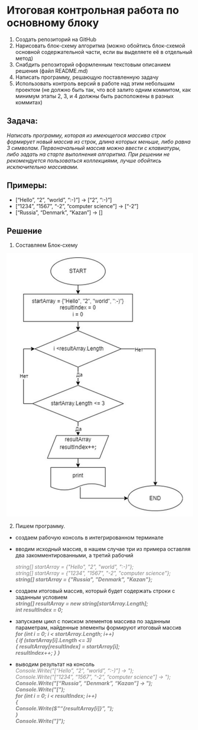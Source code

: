 # Итоговая контрольная работа по основному блоку

1. Создать репозиторий на GitHub
2. Нарисовать блок-схему алгоритма (можно обойтись блок-схемой основной содержательной части, если вы выделяете её в отдельный метод)
3. Снабдить репозиторий оформленным текстовым описанием решения (файл README.md)
4. Написать программу, решающую поставленную задачу
5. Использовать контроль версий в работе над этим небольшим проектом (не должно быть так, что всё залито одним коммитом, как минимум этапы 2, 3, и 4 должны быть расположены в разных коммитах)

## Задача: 
_Написать программу, которая из имеющегося массива строк формирует новый массив из строк, длина которых меньше, либо равна 3 символам. Первоначальный массив можно ввести с клавиатуры, либо задать на старте выполнения алгоритма. При решении не рекомендуется пользоваться коллекциями, лучше обойтись исключительно массивами._

## Примеры:
+ [“Hello”, “2”, “world”, “:-)”] → [“2”, “:-)”]
+ [“1234”, “1567”, “-2”, “computer science”] → [“-2”]
+ [“Russia”, “Denmark”, “Kazan”] → []

## Решение
1. Составляем Блок-схему

![blockchart](blockchart.JPG)

2. Пишем программу. 
+ создаем рабочую консоль в интегрированном терминале
+ вводим исходный массив, в нашем случае три из примера оставляя два закомментированными, а третий рабочий  

    <font color="grey">_string[] startArray = {"Hello", "2", "world", ":-)"};  
    string[] startArray = {"1234", "1567", "-2", "computer science"};  
    **string[] startArray = {"Russia", "Denmark", "Kazan"};**_</font>
+ создаем итоговый массив, который будет содержать строки с заданным условием  
<font color="grey">_**string[] resultArray = new string[startArray.Length];  
int resultIndex = 0;**_</font>
+ запускаем цикл с поиском элементов массива по заданным параметрам, найденные элементы формируют итоговый массив  
<font color="grey">_**for (int i = 0; i < startArray.Length; i++)  
{
    if (startArray[i].Length <= 3)  
    {
      resultArray[resultIndex] = startArray[i];  
      resultIndex++;
       }
}**_</font> 
+ выводим результат на консоль  
<font color="grey">_Console.Write("[“Hello”, “2”, “world”, “:-)”] → ");  
Console.Write("[“1234”, “1567”, “-2”, “computer science”] → ");  
**Console.Write("[“Russia”, “Denmark”, “Kazan”] → ");  
Console.Write("[");  
for (int i = 0; i < resultIndex; i++)  
    {  
        Console.Write($"“{resultArray[i]}”, ");  
    }  
    Console.Write("]");**_</font>

